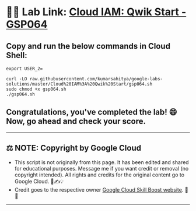 # 👨‍💻 Lab Link: [Cloud IAM: Qwik Start - GSP064](https://www.cloudskillsboost.google/games/6058/labs/38572)

## Copy and run the below commands in Cloud Shell:

```
export USER_2=

curl -LO raw.githubusercontent.com/kumarsahitya/google-labs-solutions/master/Cloud%20IAM%3A%20Qwik%20Start/gsp064.sh
sudo chmod +x gsp064.sh
./gsp064.sh
```


## Congratulations, you've completed the lab! 😄 Now, go ahead and check your score.

---

## ⚖️ NOTE: Copyright by Google Cloud
* This script is not originally from this page. It has been edited and shared for educational purposes. Message me if you want credit or removal (no copyright intended). All rights and credits for the original content go to Google Cloud. 📜✍️💡
* Credit goes to the respective owner [Google Cloud Skill Boost website](https://www.cloudskillsboost.google/). 🙏👑

---
